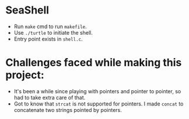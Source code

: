 # SeaShell
- Run `make` cmd to run `makefile`.
- Use `./turtle` to initiate the shell.
- Entry point exists in `shell.c`.

# Challenges faced while making this project:
- It's been a while since playing with pointers and pointer to pointer, so had to take extra care of that.
- Got to know that `strcat` is not supported for pointers. I made `concat` to concatenate two strings pointed by pointers.
